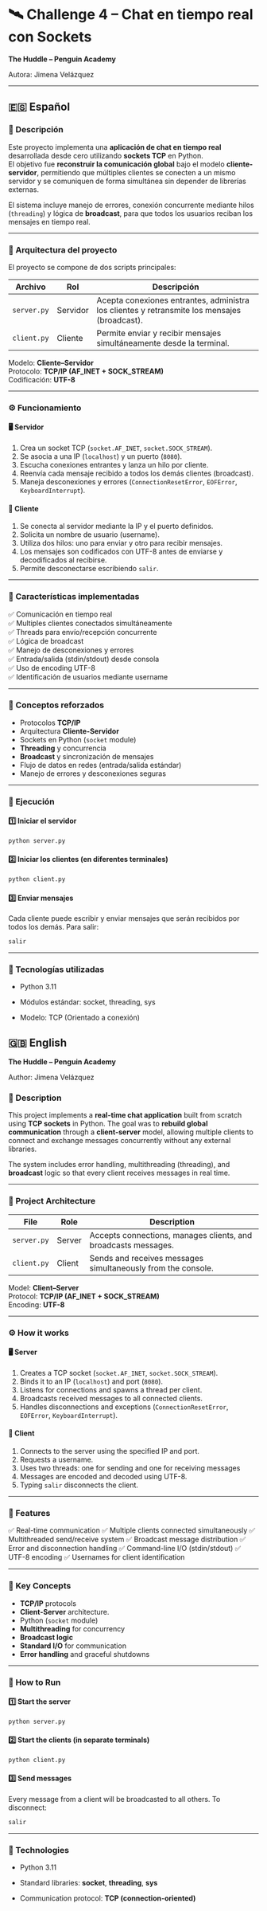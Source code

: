 # 🛰️ Challenge 4 – Chat en tiempo real con Sockets  
**The Huddle – Penguin Academy**

Autora: Jimena Velázquez

---

## 🇪🇸 Español

### 📖 Descripción  
Este proyecto implementa una **aplicación de chat en tiempo real** desarrollada desde cero utilizando **sockets TCP** en Python.  
El objetivo fue **reconstruir la comunicación global** bajo el modelo **cliente-servidor**, permitiendo que múltiples clientes se conecten a un mismo servidor y se comuniquen de forma simultánea sin depender de librerías externas.

El sistema incluye manejo de errores, conexión concurrente mediante hilos (`threading`) y lógica de **broadcast**, para que todos los usuarios reciban los mensajes en tiempo real.

---

### 🧩 Arquitectura del proyecto  
El proyecto se compone de dos scripts principales:

| Archivo | Rol | Descripción |
|----------|-----|-------------|
| `server.py` | Servidor | Acepta conexiones entrantes, administra los clientes y retransmite los mensajes (broadcast). |
| `client.py` | Cliente | Permite enviar y recibir mensajes simultáneamente desde la terminal. |

Modelo: **Cliente–Servidor**  
Protocolo: **TCP/IP (AF_INET + SOCK_STREAM)**  
Codificación: **UTF-8**

---

### ⚙️ Funcionamiento  

#### 🖥️ Servidor  
1. Crea un socket TCP (`socket.AF_INET`, `socket.SOCK_STREAM`).  
2. Se asocia a una IP (`localhost`) y un puerto (`8080`).  
3. Escucha conexiones entrantes y lanza un hilo por cliente.  
4. Reenvía cada mensaje recibido a todos los demás clientes (broadcast).  
5. Maneja desconexiones y errores (`ConnectionResetError`, `EOFError`, `KeyboardInterrupt`).

#### 💬 Cliente  
1. Se conecta al servidor mediante la IP y el puerto definidos.  
2. Solicita un nombre de usuario (username).  
3. Utiliza dos hilos: uno para enviar y otro para recibir mensajes.  
4. Los mensajes son codificados con UTF-8 antes de enviarse y decodificados al recibirse.  
5. Permite desconectarse escribiendo `salir`.

---

### 🧱 Características implementadas  
✅ Comunicación en tiempo real  
✅ Multiples clientes conectados simultáneamente  
✅ Threads para envío/recepción concurrente  
✅ Lógica de broadcast  
✅ Manejo de desconexiones y errores  
✅ Entrada/salida (stdin/stdout) desde consola  
✅ Uso de encoding UTF-8  
✅ Identificación de usuarios mediante username

---

### 🧠 Conceptos reforzados  
- Protocolos **TCP/IP**  
- Arquitectura **Cliente-Servidor**  
- Sockets en Python (`socket` module)  
- **Threading** y concurrencia  
- **Broadcast** y sincronización de mensajes  
- Flujo de datos en redes (entrada/salida estándar)  
- Manejo de errores y desconexiones seguras

---

### 🚀 Ejecución  

#### 1️⃣ Iniciar el servidor  
```bash
python server.py
```

#### 2️⃣ Iniciar los clientes (en diferentes terminales)
```bash
python client.py
```

#### 3️⃣ Enviar mensajes
Cada cliente puede escribir y enviar mensajes que serán recibidos por todos los demás.
Para salir:
```bash
salir
```

---

### 🧩 Tecnologías utilizadas
- Python 3.11

- Módulos estándar: socket, threading, sys

- Modelo: TCP (Orientado a conexión)

## 🇬🇧 English  
**The Huddle – Penguin Academy**

Author: Jimena Velázquez

### 📖 Description

This project implements a **real-time chat application** built from scratch using **TCP sockets** in Python.
The goal was to **rebuild global communication** through a **client-server** model, allowing multiple clients to connect and exchange messages concurrently without any external libraries.

The system includes error handling, multithreading (threading), and **broadcast** logic so that every client receives messages in real time.

---

### 🧩 Project Architecture

| File | Role | Description |
|----------|-----|-------------|
| `server.py` | Server | Accepts connections, manages clients, and broadcasts messages. |
| `client.py` | Client | Sends and receives messages simultaneously from the console. |

Model: **Client–Server**  
Protocol: **TCP/IP (AF_INET + SOCK_STREAM)**  
Encoding: **UTF-8**

---

### ⚙️ How it works  

#### 🖥️ Server 
1. Creates a TCP socket (`socket.AF_INET`, `socket.SOCK_STREAM`).  
2. Binds it to an IP (`localhost`) and port (`8080`).  
3. Listens for connections and spawns a thread per client.
4. Broadcasts received messages to all connected clients. 
5. Handles disconnections and exceptions (`ConnectionResetError`, `EOFError`, `KeyboardInterrupt`).

#### 💬 Client
1. Connects to the server using the specified IP and port.
2. Requests a username.
3. Uses two threads: one for sending and one for receiving messages
4. Messages are encoded and decoded using UTF-8. 
5. Typing `salir` disconnects the client.

---

### 🧱 Features
✅ Real-time communication
✅ Multiple clients connected simultaneously
✅ Multithreaded send/receive system
✅ Broadcast message distribution
✅ Error and disconnection handling
✅ Command-line I/O (stdin/stdout)
✅ UTF-8 encoding
✅ Usernames for client identification

---

### 🧠 Key Concepts 
- **TCP/IP** protocols  
- **Client-Server** architecture. 
- Python (`socket` module)  
- **Multithreading** for concurrency  
- **Broadcast logic**
- **Standard I/O** for communication 
- **Error handling** and graceful shutdowns

---

### 🚀 How to Run 

#### 1️⃣ Start the server
```bash
python server.py
```

#### 2️⃣ Start the clients (in separate terminals)
```bash
python client.py
```

#### 3️⃣ Send messages

Every message from a client will be broadcasted to all others.
To disconnect:
```bash
salir
```

---

### 🧩 Technologies
- Python 3.11

- Standard libraries: **socket**, **threading**, **sys**

- Communication protocol: **TCP (connection-oriented)**
